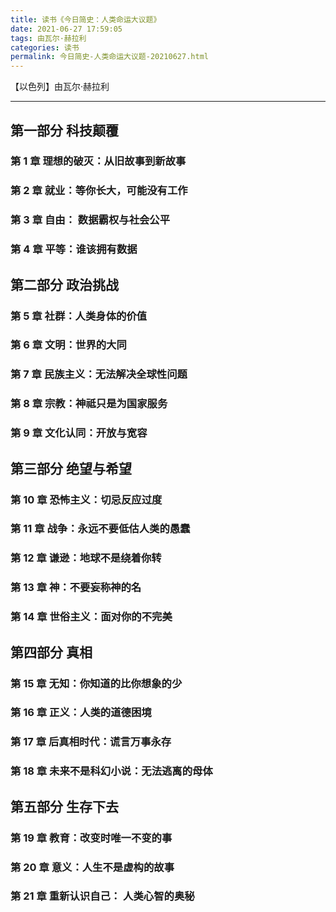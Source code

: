```yaml
---
title: 读书《今日简史：人类命运大议题》
date: 2021-06-27 17:59:05
tags: 由瓦尔·赫拉利
categories: 读书
permalink: 今日简史-人类命运大议题-20210627.html
---
```


【以色列】由瓦尔·赫拉利

---



## 第一部分 科技颠覆

### 第 1 章  理想的破灭：从旧故事到新故事

### 第 2 章  就业：等你长大，可能没有工作

### 第 3 章  自由： 数据霸权与社会公平

### 第 4 章 平等：谁该拥有数据

## 第二部分 政治挑战

### 第 5 章 社群：人类身体的价值

### 第 6 章 文明：世界的大同

### 第 7 章  民族主义：无法解决全球性问题

### 第 8 章  宗教：神祗只是为国家服务

### 第 9 章  文化认同：开放与宽容

##  第三部分 绝望与希望

### 第 10 章  恐怖主义：切忌反应过度

### 第 11 章  战争：永远不要低估人类的愚蠢

### 第 12 章  谦逊：地球不是绕着你转

### 第 13 章 神：不要妄称神的名

### 第 14 章 世俗主义：面对你的不完美

## 第四部分 真相

### 第 15 章  无知：你知道的比你想象的少

### 第 16 章  正义：人类的道德困境

### 第 17 章  后真相时代：谎言万事永存

### 第 18 章  未来不是科幻小说：无法逃离的母体

## 第五部分 生存下去

### 第 19 章  教育：改变时唯一不变的事

### 第 20 章  意义：人生不是虚构的故事

### 第 21 章  重新认识自己： 人类心智的奥秘
